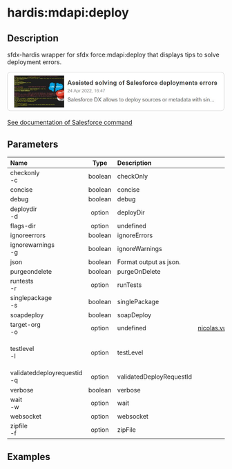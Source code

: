 <!-- This file has been generated with command 'sf hardis:doc:plugin:generate'. Please do not update it manually or it may be overwritten -->
# hardis:mdapi:deploy

## Description

sfdx-hardis wrapper for sfdx force:mdapi:deploy that displays tips to solve deployment errors.

[![Assisted solving of Salesforce deployments errors](https://github.com/hardisgroupcom/sfdx-hardis/raw/main/docs/assets/images/article-deployment-errors.jpg)](https://nicolas.vuillamy.fr/assisted-solving-of-salesforce-deployments-errors-47f3666a9ed0)

[See documentation of Salesforce command](https://developer.salesforce.com/docs/atlas.en-us.sfdx_cli_reference.meta/sfdx_cli_reference/cli_reference_force_mdapi.htm#cli_reference_force_mdapi_deploy)


## Parameters

| Name                            |  Type   | Description              |             Default             | Required |                                Options                                 |
|:--------------------------------|:-------:|:-------------------------|:-------------------------------:|:--------:|:----------------------------------------------------------------------:|
| checkonly<br/>-c                | boolean | checkOnly                |                                 |          |                                                                        |
| concise                         | boolean | concise                  |                                 |          |                                                                        |
| debug                           | boolean | debug                    |                                 |          |                                                                        |
| deploydir<br/>-d                | option  | deployDir                |                                 |          |                                                                        |
| flags-dir                       | option  | undefined                |                                 |          |                                                                        |
| ignoreerrors                    | boolean | ignoreErrors             |                                 |          |                                                                        |
| ignorewarnings<br/>-g           | boolean | ignoreWarnings           |                                 |          |                                                                        |
| json                            | boolean | Format output as json.   |                                 |          |                                                                        |
| purgeondelete                   | boolean | purgeOnDelete            |                                 |          |                                                                        |
| runtests<br/>-r                 | option  | runTests                 |                                 |          |                                                                        |
| singlepackage<br/>-s            | boolean | singlePackage            |                                 |          |                                                                        |
| soapdeploy                      | boolean | soapDeploy               |                                 |          |                                                                        |
| target-org<br/>-o               | option  | undefined                | <nicolas.vuillamy@cloudity.com> |          |                                                                        |
| testlevel<br/>-l                | option  | testLevel                |            NoTestRun            |          | NoTestRun<br/>RunSpecifiedTests<br/>RunLocalTests<br/>RunAllTestsInOrg |
| validateddeployrequestid<br/>-q | option  | validatedDeployRequestId |                                 |          |                                                                        |
| verbose                         | boolean | verbose                  |                                 |          |                                                                        |
| wait<br/>-w                     | option  | wait                     |               120               |          |                                                                        |
| websocket                       | option  | websocket                |                                 |          |                                                                        |
| zipfile<br/>-f                  | option  | zipFile                  |                                 |          |                                                                        |

## Examples


